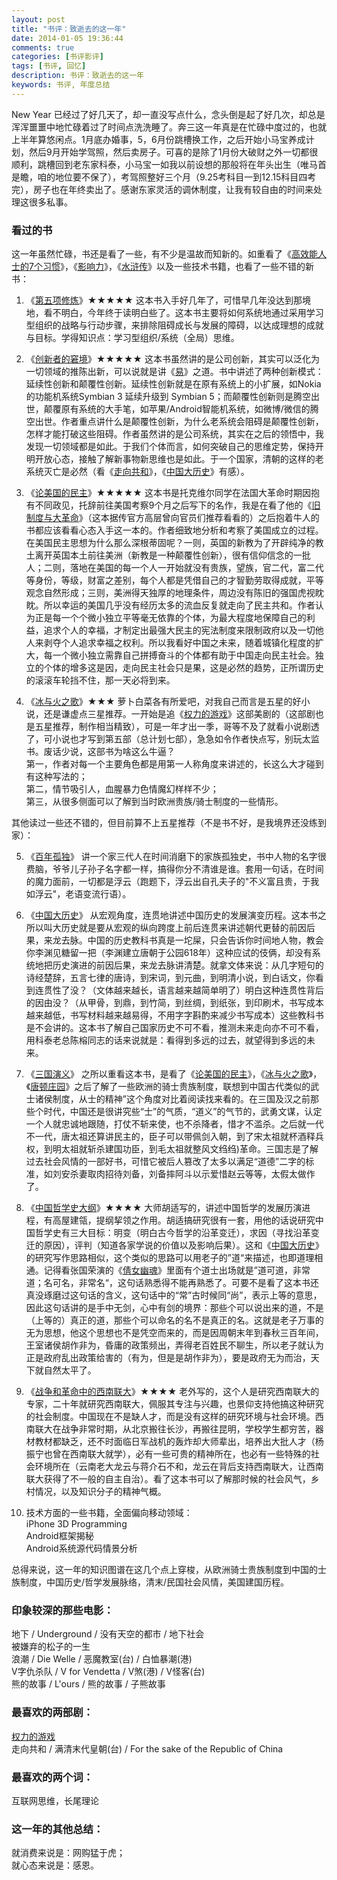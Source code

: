```yaml
---
layout: post
title: "书评：致逝去的这一年"
date: 2014-01-05 19:36:44
comments: true
categories: [书评影评]
tags: [书评, 回忆]
description: 书评：致逝去的这一年
keywords: 书评, 年度总结
---
```


New Year 已经过了好几天了，却一直没写点什么，念头倒是起了好几次，却总是浑浑噩噩中地忙碌着过了时间点洗洗睡了。奔三这一年真是在忙碌中度过的，也就上半年算悠闲点。1月底办婚事，5，6月份跳槽换工作，之后开始小马宝养成计划，然后9月开始学驾照，然后卖房子。可喜的是除了1月份大破财之外一切都很顺利，跳槽回到老东家科泰，小马宝一如我以前设想的那般将在年头出生（唯马首是瞻，咱的地位要不保了），考驾照整好三个月（9.25考科目一到12.15科目四考完），房子也在年终卖出了。感谢东家灵活的调休制度，让我有较自由的时间来处理这很多私事。

<!--more-->

### 看过的书

这一年虽然忙碌，书还是看了一些，有不少是温故而知新的。如重看了《[高效能人士的7个习惯](http://book.douban.com/subject/5325618/)》，《[影响力](http://book.douban.com/subject/5287474/)》，《[水浒传](http://book.douban.com/subject/1008357/)》以及一些技术书籍，也看了一些不错的新书：   

1. 《[第五项修炼](http://book.douban.com/subject/4051739/)》★★★★★
这本书入手好几年了，可惜早几年没达到那境地，看不明白，今年终于读明白些了。这本书主要将如何系统地通过采用学习型组织的战略与行动步骤，来排除阻碍成长与发展的障碍，以达成理想的成就与目标。学得知识点：学习型组织/系统（全局）思维。

2. 《[创新者的窘境](http://book.douban.com/subject/4243770/)》★★★★★
这本书虽然讲的是公司创新，其实可以泛化为一切领域的推陈出新，可以说就是讲《[易]()》之道。书中讲述了两种创新模式：延续性创新和颠覆性创新。延续性创新就是在原有系统上的小扩展，如Nokia的功能机系统Symbian 3 延续升级到 Symbian 5；而颠覆性创新则是腾空出世，颠覆原有系统的大手笔，如苹果/Android智能机系统，如微博/微信的腾空出世。作者重点讲什么是颠覆性创新，为什么老系统会阻碍是颠覆性创新，怎样才能打破这些阻碍。作者虽然讲的是公司系统，其实在之后的领悟中，我发现一切领域都是如此。于我们个体而言，如何突破自己的思维定势，保持开明开放心态，接触了解新事物新思维也是如此。于一个国家，清朝的这样的老系统灭亡是必然（看《[走向共和](http://movie.douban.com/subject/1441794/)》，《[中国大历史](http://book.douban.com/subject/1015699/)》有感）。
 
3. 《[论美国的民主](http://book.douban.com/subject/1041385/)》★★★★★ 
这本书是托克维尔同学在法国大革命时期因抱有不同政见，托辞前往美国考察9个月之后写下的名作，我是在看了他的《[旧制度与大革命](http://book.douban.com/subject/11607261/)》（这本据传官方高层曾向官员们推荐看看的）之后抱着牛人的书都应该看看心态入手这一本的。作者细致地分析和考察了美国成立的过程。在美国民主思想为什么那么深根蒂固呢？一则，英国的新教为了开辟纯净的教土离开英国本土前往美洲（新教是一种颠覆性创新），很有信仰信念的一批人；二则，落地在美国的每一个人一开始就没有贵族，望族，官二代，富二代等身份，等级，财富之差别，每个人都是凭借自己的才智勤劳取得成就，平等观念自然形成；三则，美洲得天独厚的地理条件，周边没有陈旧的强国虎视眈眈。所以幸运的美国几乎没有经历太多的流血反复就走向了民主共和。作者认为正是每一个个微小独立平等毫无依靠的个体，为最大程度地保障自己的利益，追求个人的幸福，才制定出最强大民主的宪法制度来限制政府以及一切他人来剥夺个人追求幸福之权利。所以我看好中国之未来，随着城镇化程度的扩大，每一个微小独立需靠自己拼搏奋斗的个体都有助于中国走向民主社会。独立的个体的增多这是因，走向民主社会只是果，这是必然的趋势，正所谓历史的滚滚车轮挡不住，那一天必将到来。

4. 《[冰与火之歌](http://book.douban.com/subject/1336330/)》★★★ 
萝卜白菜各有所爱吧，对我自己而言是五星的好小说，还是谦虚点三星推荐。一开始是追《[权力的游戏](http://movie.douban.com/subject/3016187/)》这部美剧的（这部剧也是五星推荐，制作相当精致），可是一年才出一季，哥等不及了就看小说剧透了，可小说也才写到第五部（总计划七部），急急如令作者快点写，别玩太监书。废话少说，这部书为啥这么牛逼？  
第一，作者对每一个主要角色都是用第一人称角度来讲述的，长这么大才碰到有这种写法的；  
第二，情节吸引人，血腥暴力色情魔幻样样不少；  
第三，从很多侧面可以了解到当时欧洲贵族/骑士制度的一些情形。

其他读过一些还不错的，但目前算不上五星推荐（不是书不好，是我境界还没练到家）：

5. 《[百年孤独](http://book.douban.com/subject/6082808/)》 
讲一个家三代人在时间消磨下的家族孤独史，书中人物的名字很费脑，爷爷儿子孙子名字都一样，搞得你分不清谁是谁。套用一句话，在时间的魔力面前，一切都是浮云（跑题下，浮云出自孔夫子的"不义富且贵，于我如浮云"，老语变流行语）。

6. 《[中国大历史](http://book.douban.com/subject/1015699/)》
从宏观角度，连贯地讲述中国历史的发展演变历程。这本书之所以叫大历史就是要从宏观的纵向跨度上前后连贯来讲述朝代更替的前因后果，来龙去脉。中国的历史教科书真是一坨屎，只会告诉你时间地人物，教会你李渊见糖留一把（李渊建立唐朝于公园618年）这种应试的伎俩，却没有系统地把历史演进的前因后果，来龙去脉讲清楚。就拿文体来说：从几字短句的诗经楚辞，五言七律的唐诗，到宋词，到元曲，到明清小说，到白话文，你看到连贯性了没？（文体越来越长，语言越来越简单明了）明白这种连贯性背后的因由没？（从甲骨，到鼎，到竹简，到丝绸，到纸张，到印刷术，书写成本越来越低，书写材料越来越易得，不用字字斟酌来减少书写成本）这些教科书是不会讲的。这本书了解自己国家历史不可不看，推测未来走向亦不可不看，用科泰老总陈榕同志的话来说就是：看得到多远的过去，就望得到多远的未来。

7. 《[三国演义](http://book.douban.com/subject/1019568/)》
之所以重看这本书，是看了《[论美国的民主](http://book.douban.com/subject/1041385/)》，《[冰与火之歌](http://book.douban.com/subject/1336330/)》，《[唐顿庄园](http://movie.douban.com/subject/4769314/)》之后了解了一些欧洲的骑士贵族制度，联想到中国古代类似的武士诸侯制度，从士的精神”这个角度对比着阅读找来看的。在三国及汉之前那些个时代，中国还是很讲究些“士”的气质，“道义”的气节的，武勇文谋，认定一个人就忠诚地跟随，打仗不斩来使，也不杀降者，惜才不滥杀。之后就一代不一代，唐太祖还算讲民主的，臣子可以带佩剑入朝，到了宋太祖就杯酒释兵权，到明太祖就斩杀建国功臣，到毛太祖就整风文绉绉)革命。三国志是了解过去社会风情的一部好书，可惜它被后人篡改了太多以满足“道德”二字的标准，如刘安杀妻取肉招待刘备，刘备摔阿斗以示爱惜赵云等等，太假太做作了。

8. 《[中国哲学史大纲](http://book.douban.com/subject/1040538/)》★★★★ 
大师胡适写的，讲述中国哲学的发展历演进程，有高屋建瓴，提纲挈领之作用。胡适搞研究很有一套，用他的话说研究中国哲学史有三大目标：明变（明白古今哲学的沿革变迁），求因（寻找沿革变迁的原因），评判（知道各家学说的价值以及影响后果）。这和《[中国大历史](http://book.douban.com/subject/1015699/)》的研究写作思路相似，这个类似的思路可以用老子的”道“来描述，也即道理相通。记得看张国荣演的《[倩女幽魂](http://movie.douban.com/subject/1297447/)》里面有个道士出场就是”道可道，非常道；名可名，非常名“，这句话熟悉得不能再熟悉了。可要不是看了这本书还真没琢磨过这句话的含义，这句话中的“常”古时候同“尚”，表示上等的意思，因此这句话讲的是手中无剑，心中有剑的境界：那些个可以说出来的道，不是（上等的）真正的道，那些个可以命名的名不是真正的名。这就是老子万事的无为思想，他这个思想也不是凭空而来的，而是因周朝末年到春秋三百年间，王室诸侯胡作非为，昏庸的政策频出，弄得老百姓民不聊生，所以老子就认为正是政府乱出政策给害的（有为，但是是胡作非为），要是政府无为而治，天下就自然太平了。

9. 《[战争和革命中的西南联大](http://book.douban.com/subject/10436418/)》★★★★ 
老外写的，这个人是研究西南联大的专家，二十年就研究西南联大，佩服其专注与兴趣，也景仰支持他搞这种研究的社会制度。中国现在不是缺人才，而是没有这样的研究环境与社会环境。西南联大在战争非常时期，从北京搬往长沙，再搬往昆明，学校学生都穷苦，器材教材都缺乏，还不时面临日军战机的轰炸却大师辈出，培养出大批人才（杨振宁也曾在西南联大就学），必有一些可贵的精神所在，也必有一些特殊的社会环境所在（云南老大龙云与蒋介石不和，龙云在背后支持西南联大，让西南联大获得了不一般的自主自治）。看了这本书可以了解那时候的社会风气，乡村情况，以及知识分子的精神气概。

10. 技术方面的一些书籍，全面偏向移动领域：  
iPhone 3D Programming  
Android框架揭秘  
Android系统源代码情景分析
 
总得来说，这一年的知识图谱在这几个点上穿梭，从欧洲骑士贵族制度到中国的士族制度，中国历史/哲学发展脉络，清末/民国社会风情，美国建国历程。

### 印象较深的那些电影：

地下 / Underground / 没有天空的都市 / 地下社会  
被嫌弃的松子的一生  
浪潮 / Die Welle / 恶魔教室(台) / 白恤暴潮(港)  
V字仇杀队 / V for Vendetta / V煞(港) / V怪客(台)  
熊的故事 / L'ours / 熊的故事 / 子熊故事  

### 最喜欢的两部剧：  
[权力的游戏](http://movie.douban.com/subject/3016187/)  
走向共和 / 满清末代皇朝(台) / For the sake of the Republic of China

### 最喜欢的两个词：
互联网思维，长尾理论

### 这一年的其他总结：  
就消费来说是：网购猛于虎；  
就心态来说是：感恩。
